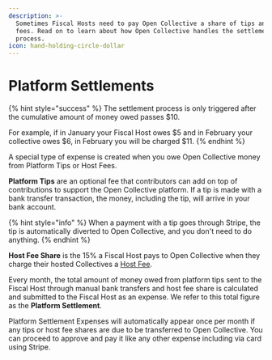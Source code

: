 ```yaml
---
description: >-
  Sometimes Fiscal Hosts need to pay Open Collective a share of tips and host
  fees. Read on to learn about how Open Collective handles the settlement
  process.
icon: hand-holding-circle-dollar
---
```


# Platform Settlements

{% hint style="success" %}
The settlement process is only triggered after the cumulative amount of money owed passes $10.&#x20;

For example, if in January your Fiscal Host owes $5 and in February your collective owes $6, in February you will be charged $11.
{% endhint %}

A special type of expense is created when you owe Open Collective money from Platform Tips or Host Fees.&#x20;

**Platform Tips** are an optional fee that contributors can add on top of contributions to support the Open Collective platform. If a tip is made with a bank transfer transaction, the money, including the tip, will arrive in your bank account.&#x20;

{% hint style="info" %}
When a payment with a tip goes through Stripe, the tip is automatically diverted to Open Collective, and you don't need to do anything.
{% endhint %}

**Host Fee Share** is the 15% a Fiscal Host pays to Open Collective when they charge their hosted Collectives a [Host Fee](setting-up-a-fiscal-host/setting-your-fiscal-host-fees.md).&#x20;

Every month, the total amount of money owed from platform tips sent to the Fiscal Host through manual bank transfers and host fee share is calculated and submitted to the Fiscal Host as an expense. We refer to this total figure as the **Platform Settlement**.

Platform Settlement Expenses will automatically appear once per month if any tips or host fee shares are due to be transferred to Open Collective. You can proceed to approve and pay it like any other expense including via card using Stripe.
